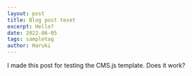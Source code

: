 ```yaml
---
layout: post
title: Blog post teset
excerpt: Hello?
date: 2022-06-05
tags: sampletag
author: Haruki
---
```


I made this post for testing the CMS.js template.
Does it work?
